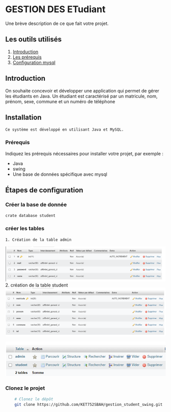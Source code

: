 # GESTION DES ETudiant

Une brève description de ce que fait votre projet.

## Les outils utilisés
1. [Introduction](#introduction)
2. [Les prérequis ](#prérequis)
3. [Configuration mysql](#étapes-de-configuration)

## Introduction

On souhaite concevoir et développer une application qui permet de gérer les 
étudiants en Java. 
Un étudiant est caractérisé par un matricule, nom, prénom, sexe, commune et un 
numéro de téléphone

## Installation
    Ce système est développé en utilisant Java et MySQL.
### Prérequis

Indiquez les prérequis nécessaires pour installer votre projet, par exemple :
- Java
- swing
- Une base de données spécifique avec mysql

## Étapes de configuration

### Créer la base de donnée 
    crate database student

### créer les tables
    1. Création de la table admin
![table admin](./images_git/table_admin.PNG)
    2. création de la table student
![table student](./images_git/table_student.PNG)



![create des tables](./images_git/les_tables.PNG)


### Clonez le projet 
```bash
    # Clonez le dépôt
    git clone https://github.com/KET752SBAH/gestion_student_swing.git

